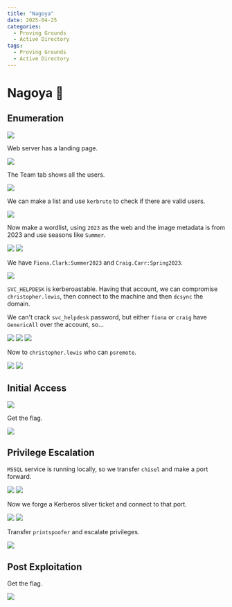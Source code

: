```yaml
---
title: "Nagoya"
date: 2025-04-25
categories:
  - Proving Grounds
  - Active Directory
tags:
  - Proving Grounds
  - Active Directory
---
```


# Nagoya 🔺
<!-- more -->


## Enumeration

![](../assets/Pasted%20image%2020250425100315.png)

Web server has a landing page.

![](../assets/Pasted%20image%2020250425100410.png)

The Team tab shows all the users.

![](../assets/Pasted%20image%2020250425103804.png)

We can make a list and use `kerbrute` to check if there are valid users.

![](../assets/Pasted%20image%2020250425103842.png)

Now make a wordlist, using `2023` as the web and the image metadata is from 2023 and use seasons like `Summer`.

![](../assets/Pasted%20image%2020250425205208.png)
![](../assets/Pasted%20image%2020250425205221.png)

We have `Fiona.Clark:Summer2023` and `Craig.Carr:Spring2023`.

![](../assets/Pasted%20image%2020250425213252.png)

`SVC_HELPDESK` is kerberoastable. Having that account, we can compromise `christopher.lewis`, then connect to the machine and then `dcsync` the domain.

We can't crack `svc_helpdesk` password, but either `fiona` or `craig` have `GenericAll` over the account, so...

![](../assets/Pasted%20image%2020250426011107.png)
![](../assets/Pasted%20image%2020250426011211.png)
![](../assets/Pasted%20image%2020250426011228.png)

Now to `christopher.lewis` who can `psremote`.

![](../assets/Pasted%20image%2020250426011756.png)
![](../assets/Pasted%20image%2020250426011806.png)

## Initial Access

![](../assets/Pasted%20image%2020250426011940.png)

Get the flag.

![](../assets/Pasted%20image%2020250427010337.png)

## Privilege Escalation

`MSSQL` service is running locally, so we transfer `chisel` and make a port forward.

![](../assets/Pasted%20image%2020250427101415.png)
![](../assets/Pasted%20image%2020250427101431.png)

Now we forge a Kerberos silver ticket and connect to that port.

![](../assets/Pasted%20image%2020250427101536.png)
![](../assets/Pasted%20image%2020250427101559.png)

Transfer `printspoofer` and escalate privileges.

![](../assets/Pasted%20image%2020250427101748.png)

## Post Exploitation

Get the flag.

![](../assets/Pasted%20image%2020250427101910.png)
